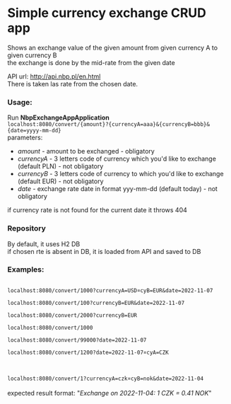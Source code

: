 # Simple currency exchange CRUD app

Shows an exchange value of the given amount from given currency A to given currency B<br>
the exchange is done by the mid-rate from the given date<br>

API url: http://api.nbp.pl/en.html <br>
There is taken las rate from the chosen date.<br>

### Usage:
Run <b>NbpExchangeAppApplication</b> <br>
<code>localhost:8080/convert/{amount}?{currencyA=aaa}&{currencyB=bbb}&{date=yyyy-mm-dd}</code><br>
parameters:<br>
- <i>amount</i> - amount to be exchanged - obligatory
- <i>currencyA</i> - 3 letters code of currency which you'd like to exchange (default PLN) - not obligatory<br>
- <i>currencyB</i> - 3 letters code of currency to which you'd like to exchange (default EUR) - not obligatory<br>
- <i>date</i> - exchange rate date in format yyy-mm-dd (default today) - not obligatory<br>

if currency rate is not found for the current date it throws 404 <br>

### Repository
By default, it uses H2 DB <br>
if chosen rte is absent in DB, it is loaded from API and saved to DB

### Examples:
<code>
localhost:8080/convert/1000?currencyA=USD&currencyB=EUR&date=2022-11-07<br>
localhost:8080/convert/100?currencyB=EUR&date=2022-11-07<br>
localhost:8080/convert/2000?currencyB=EUR<br>
localhost:8080/convert/1000<br>
localhost:8080/convert/99000?date=2022-11-07<br>
localhost:8080/convert/1200?date=2022-11-07&currencyA=CZK<br>
</code>
<br>
<code>
localhost:8080/convert/1?currencyA=czk&currencyB=nok&date=2022-11-04
</code> <br>
expected result format: "<i>Exchange on 2022-11-04: 1 CZK = 0.41 NOK</i>"


